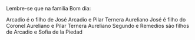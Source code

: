 Lembre-se que na familia Bom dia:

Arcadio é o filho de José Arcadio e Pilar Ternera
Aureliano José é filho do Coronel Aureliano e Pilar Ternera
Aureliano Segundo e Remedios são filhos de Arcadio e Sofia de la Piedad
